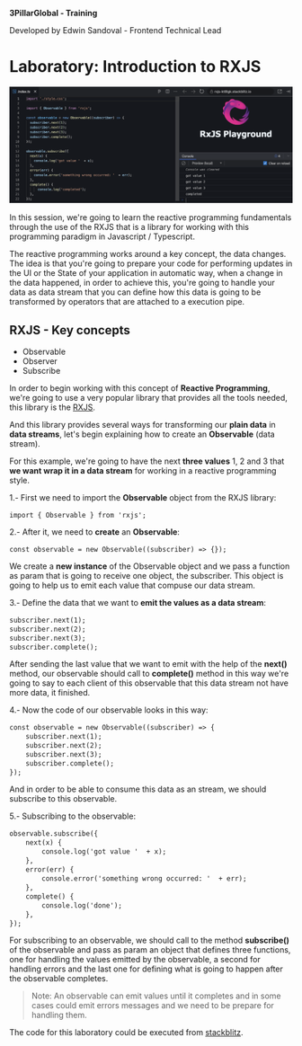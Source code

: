 **3PillarGlobal - Training**

Developed by Edwin Sandoval - Frontend Technical Lead
# Laboratory: Introduction to RXJS

![Introduction to RXJS](images/intro-rxjs.png)

In this session, we're going to learn the reactive programming fundamentals through the use of the RXJS that is a library for working with this programming paradigm in Javascript / Typescript.

The reactive programming works around a key concept, the data changes. The idea is that you're going to prepare your code for performing updates in the UI or the State of your application in automatic way, when a change in the data happened, in order to achieve this, you're going to handle your data as data stream that you can define how this data is going to be transformed by operators that are attached to a execution pipe.

## RXJS - Key concepts
- Observable
- Observer
- Subscribe

In order to begin working with this concept of **Reactive Programming**, we're going to use a very popular library that provides all the tools needed, this library is the [RXJS](https://rxjs.dev).

And this library provides several ways for transforming our **plain data** in **data streams**, let's begin explaining how to create an **Observable** (data stream).

For this example, we're going to have the next **three values** 1, 2 and 3 that **we want wrap it in a data stream** for working in a reactive programming style.

1.- First we need to import the **Observable** object from the RXJS library:

    import { Observable } from 'rxjs';

2.- After it, we need to **create** an **Observable**:

    const observable = new Observable((subscriber) => {});

We create a **new instance** of the Observable object and we pass a function as param that is going to receive one object, the subscriber. This object is going to help us to emit each value that compuse our data stream.

3.- Define the data that we want to **emit the values as a data stream**:

    subscriber.next(1);
    subscriber.next(2);
    subscriber.next(3);
    subscriber.complete();

After sending the last value that we want to emit with the help of the **next()** method, our observable should call to **complete()** method in this way we're going to say to each client of this observable that this data stream not have more data, it finished.

4.- Now the code of our observable looks in this way:

    const observable = new Observable((subscriber) => {
	    subscriber.next(1);
	    subscriber.next(2);
	    subscriber.next(3);
	    subscriber.complete();
    });

And in order to be able to consume this data as an stream, we should subscribe to this observable.

5.- Subscribing to the observable:

    observable.subscribe({
	    next(x) {
		    console.log('got value '  + x);
		},
		error(err) {
			console.error('something wrong occurred: '  + err);
		},
		complete() {
		    console.log('done');
		},
	});

For subscribing to an observable, we should call to the method **subscribe()** of the observable and pass as param an object that defines three functions, one for handling the values emitted by the observable, a second for handling errors and the last one for defining what is going to happen after the observable completes.

> Note: An observable can emit values until it completes and in some cases could emit errors messages and we need to be prepare for handling them.

The code for this laboratory could be executed from [stackblitz](https://stackblitz.com/edit/rxjs-kt8lgk?file=index.ts).

